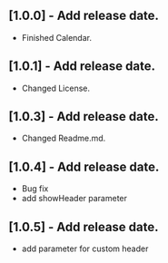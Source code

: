## [1.0.0] - Add release date.

* Finished Calendar.

## [1.0.1] - Add release date.

* Changed License.

## [1.0.3] - Add release date.

* Changed Readme.md.
  
## [1.0.4] - Add release date.

* Bug fix
* add showHeader parameter

## [1.0.5] - Add release date.

* add parameter for custom header